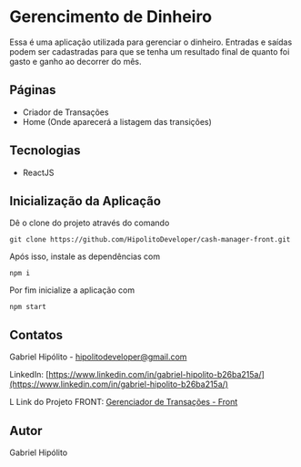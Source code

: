 # Gerencimento de Dinheiro
Essa é uma aplicação utilizada para gerenciar o dinheiro. Entradas e saídas podem ser cadastradas para que se tenha um resultado final de quanto foi gasto e ganho ao decorrer do mês.


## Páginas
- Criador de Transações
- Home (Onde aparecerá a listagem das transições)

## Tecnologias
- ReactJS
## Inicialização da Aplicação

Dê o clone do projeto através do comando
```
git clone https://github.com/HipolitoDeveloper/cash-manager-front.git
```

Após isso, instale as dependências com
```
npm i
```

Por fim inicialize a aplicação com
```
npm start
```

## Contatos

Gabriel Hipólito - hipolitodeveloper@gmail.com

LinkedIn: [https://www.linkedin.com/in/gabriel-hipolito-b26ba215a/](https://www.linkedin.com/in/gabriel-hipolito-b26ba215a/)

L
Link do Projeto FRONT: [Gerenciador de Transações - Front](https://github.com/HipolitoDeveloper/cash-manager-front)

## Autor

Gabriel Hipólito
